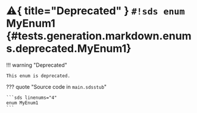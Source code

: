 # :warning:{ title="Deprecated" } `#!sds enum` MyEnum1 {#tests.generation.markdown.enums.deprecated.MyEnum1}

!!! warning "Deprecated"

    This enum is deprecated.

??? quote "Source code in `main.sdsstub`"

    ```sds linenums="4"
    enum MyEnum1
    ```
